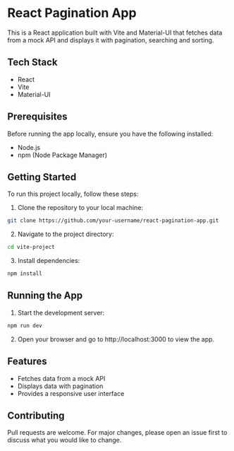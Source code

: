 # React Pagination App 

This is a React application built with Vite and Material-UI that fetches data from a mock API and displays it with pagination, searching and sorting.

## Tech Stack

- React
- Vite
- Material-UI

## Prerequisites

Before running the app locally, ensure you have the following installed:

- Node.js
- npm (Node Package Manager) 

## Getting Started

To run this project locally, follow these steps:

1. Clone the repository to your local machine:

```bash
git clone https://github.com/your-username/react-pagination-app.git
```

2. Navigate to the project directory:

```bash
cd vite-project
```

3. Install dependencies:

```bash
npm install
```

## Running the App

1. Start the development server:

```bash
npm run dev
```

2. Open your browser and go to http://localhost:3000 to view the app.

## Features

- Fetches data from a mock API
- Displays data with pagination
- Provides a responsive user interface

## Contributing

Pull requests are welcome. For major changes, please open an issue first to discuss what you would like to change.
